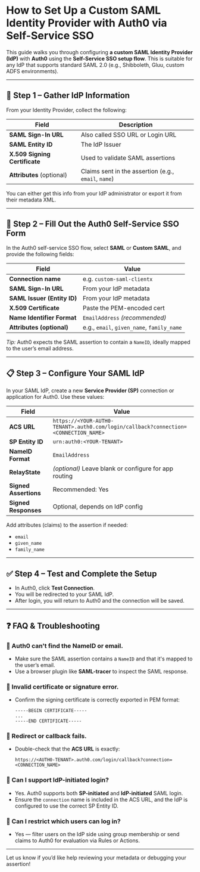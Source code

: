 # How to Set Up a Custom SAML Identity Provider with Auth0 via Self-Service SSO

This guide walks you through configuring **a custom SAML Identity Provider (IdP)** with **Auth0** using the **Self-Service SSO setup flow**. This is suitable for any IdP that supports standard SAML 2.0 (e.g., Shibboleth, Gluu, custom ADFS environments).

---

## 🔧 Step 1 – Gather IdP Information

From your Identity Provider, collect the following:

| Field                     | Description |
|--------------------------|-------------|
| **SAML Sign-In URL**       | Also called SSO URL or Login URL |
| **SAML Entity ID**         | The IdP Issuer |
| **X.509 Signing Certificate** | Used to validate SAML assertions |
| **Attributes** (optional)    | Claims sent in the assertion (e.g., `email`, `name`) |

You can either get this info from your IdP administrator or export it from their metadata XML.

---

## 🔐 Step 2 – Fill Out the Auth0 Self-Service SSO Form

In the Auth0 self-service SSO flow, select **SAML** or **Custom SAML**, and provide the following fields:

| Field                     | Value |
|--------------------------|-------|
| **Connection name**         | e.g. `custom-saml-clientx` |
| **SAML Sign-In URL**        | From your IdP metadata |
| **SAML Issuer (Entity ID)** | From your IdP metadata |
| **X.509 Certificate**       | Paste the PEM-encoded cert |
| **Name Identifier Format** | `EmailAddress` *(recommended)* |
| **Attributes (optional)**  | e.g., `email`, `given_name`, `family_name` |

*Tip:* Auth0 expects the SAML assertion to contain a `NameID`, ideally mapped to the user’s email address.

---

## 📋 Step 3 – Configure Your SAML IdP

In your SAML IdP, create a new **Service Provider (SP)** connection or application for Auth0. Use these values:

| Field                 | Value |
|----------------------|-------|
| **ACS URL**            | `https://<YOUR-AUTH0-TENANT>.auth0.com/login/callback?connection=<CONNECTION_NAME>` |
| **SP Entity ID**       | `urn:auth0:<YOUR-TENANT>` |
| **NameID Format**      | `EmailAddress` |
| **RelayState**         | *(optional)* Leave blank or configure for app routing |
| **Signed Assertions**  | Recommended: Yes |
| **Signed Responses**   | Optional, depends on IdP config |

Add attributes (claims) to the assertion if needed:
- `email`
- `given_name`
- `family_name`

---

## ✅ Step 4 – Test and Complete the Setup

- In Auth0, click **Test Connection**.
- You will be redirected to your SAML IdP.
- After login, you will return to Auth0 and the connection will be saved.

---

## ❓ FAQ & Troubleshooting

### 🔹 Auth0 can't find the NameID or email.
- Make sure the SAML assertion contains a `NameID` and that it's mapped to the user’s email.
- Use a browser plugin like **SAML-tracer** to inspect the SAML response.

### 🔹 Invalid certificate or signature error.
- Confirm the signing certificate is correctly exported in PEM format:
  ```
  -----BEGIN CERTIFICATE-----
  ...
  -----END CERTIFICATE-----
  ```

### 🔹 Redirect or callback fails.
- Double-check that the **ACS URL** is exactly:
  ```
  https://<AUTH0-TENANT>.auth0.com/login/callback?connection=<CONNECTION_NAME>
  ```

### 🔹 Can I support IdP-initiated login?
- Yes. Auth0 supports both **SP-initiated** and **IdP-initiated** SAML login.
- Ensure the `connection` name is included in the ACS URL, and the IdP is configured to use the correct SP Entity ID.

### 🔹 Can I restrict which users can log in?
- Yes — filter users on the IdP side using group membership or send claims to Auth0 for evaluation via Rules or Actions.

---

Let us know if you’d like help reviewing your metadata or debugging your assertion!
